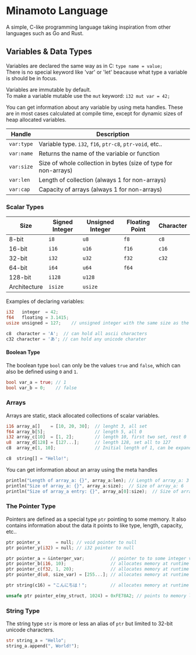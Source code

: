 # Minamoto Language
A simple, C-like programming language taking inspiration from other languages such as Go and Rust.


## Variables & Data Types
Variables are declared the same way as in C: `type name = value;`    
There is no special keyword like 'var' or 'let' beacause what type a variable is should be in focus.

Variables are immutable by default.    
To make a variable mutable use the `mut` keyword: `i32 mut var = 42;`

You can get information about any variable by using meta handles. These are in most cases calculated at compile time, except for dynamic sizes of heap allocated variables.

| Handle | Description |
| ------ | ------ |
| `var:type` | Variable type. `i32`, `f16`, `ptr-c8`, `ptr-void`, etc.. |
| `var:name` | Returns the name of the variable or function |
| `var:size` | Size of whole collection in bytes (size of type for non-arrays) |
| `var:len` | Length of collection (always 1 for non-arrays) |
| `var:cap` | Capacity of arrays (always 1 for non-arrays) |


### Scalar Types
| Size | Signed Integer | Unsigned Integer | Floating Point | Character |
| ------ | ------ | ------ | ------ | ------ |
| 8-bit  | `i8`   | `u8`   | `f8`   | `c8`   |
| 16-bit | `i16`  | `u16`  | `f16`  | `c16`  |
| 32-bit | `i32`  | `u32`  | `f32`  | `c32`  |
| 64-bit | `i64`  | `u64`  | `f64`  |
| 128-bit | `i128` | `u128` |
| Architecture | `isize` | `usize` |

Examples of declaring variables:

```rust
i32   integer  = 42;
f64   floating = 3.1415;
usize unsigned = 127;    // unsigned integer with the same size as the architecture
```

```rust
c8  character = 'A';  // can hold all ascii characters
c32 character = 'あ'; // can hold any unicode charater
```

#### Boolean Type
The boolean type `bool` can only be the values `true` and `false`, which can also be defined using `0` and `1`.

```rust
bool var_a = true; // 1
bool var_b = 0;    // false
```

### Arrays
Arrays are static, stack allocated collections of scalar variables.
```rust
i16 array_a[]    = [10, 20, 30];  // lenght 3, all set
f64 array_b[5];                   // length 5, all 0
i32 array_c[10]  = [1, 2];        // length 10, first two set, rest 0
u8  array_d[128] = [127...];      // length 128, set all to 127
c8  array_e[1, 10];               // Initial length of 1, can be expanded to 10

c8  string[] = "Hello!";
```
You can get information about an array using the meta handles
```rust
println("Length of array_a: {}", array_a:len); // Length of array_a: 3
println("Size of array_a: {}", array_a:size);  // Size of array_a: 6
println("Size of array_a entry: {}", array_a[0]:size);  // Size of array_a entry: 2
```


### The Pointer Type
Pointers are defined as a special type `ptr` pointing to some memory. It also contains information about the data it points to like type, length, capacity, etc..

```rust
ptr pointer_x      = null; // void pointer to null
ptr pointer_y(i32) = null; // i32 pointer to null

ptr pointer_a = &interger_var;          // pointer to to some integer value, taking the type
ptr pointer_b(i16, 10);                 // allocates memory at runtime of size 10 * `i16`
ptr pointer_c(f32, 1, 20);              // allocates memory at runtime of size 20 * `f32`, with current length set to 1
ptr pointer_d(u8, size_var) = [255...]; // allocates memory at runtime of size 'size_var' and sets it to 255

ptr string(c16) = "こんにちは！";         // allocates memory at runtime for a c16 string of the same size as the literal

unsafe ptr pointer_e(my_struct, 1024) = 0xFE78A2; // points to memory location specified and maps it as an array of type 'my_struct' with a length of 1024 (this is considered unsafe)
```


### String Type
The string type `str` is more or less an alias of `ptr` but limited to 32-bit unicode characters.
```rust
str string_a = "Hello";
string_a.append(", World!");
```


